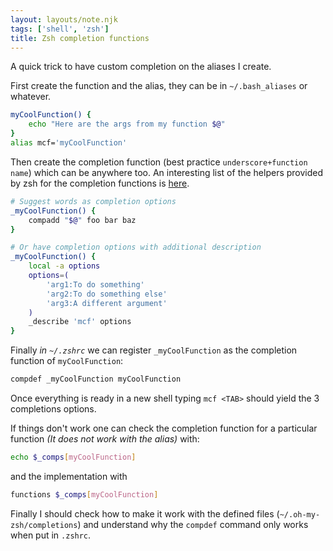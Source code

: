 ```yaml
---
layout: layouts/note.njk
tags: ['shell', 'zsh']
title: Zsh completion functions
---
```


A quick trick to have custom completion on the aliases I create.

First create the function and the alias, they can be in `~/.bash_aliases` or whatever.

```bash
myCoolFunction() {
    echo "Here are the args from my function $@"
}
alias mcf='myCoolFunction'
```

Then create the completion function (best practice `underscore+function name`) which can be anywhere too. An interesting list of the helpers provided by zsh for the completion functions is [here](https://github.com/zsh-users/zsh-completions/blob/master/zsh-completions-howto.org).

```bash
# Suggest words as completion options
_myCoolFunction() {
    compadd "$@" foo bar baz
}

# Or have completion options with additional description
_myCoolFunction() {
    local -a options
    options=(
        'arg1:To do something'
        'arg2:To do something else'
        'arg3:A different argument'
    )
    _describe 'mcf' options
}
```

Finally *in `~/.zshrc`* we can register `_myCoolFunction` as the completion function of `myCoolFunction`:

```bash
compdef _myCoolFunction myCoolFunction
```

Once everything is ready in a new shell typing `mcf <TAB>` should yield the 3 completions options.

If things don't work one can check the completion function for a particular function *(It does not work with the alias)* with:

```bash
echo $_comps[myCoolFunction]
```

and the implementation with

```bash
functions $_comps[myCoolFunction]
```

Finally I should check how to make it work with the defined files (`~/.oh-my-zsh/completions`) and understand why the `compdef` command only works when put in `.zshrc`.
